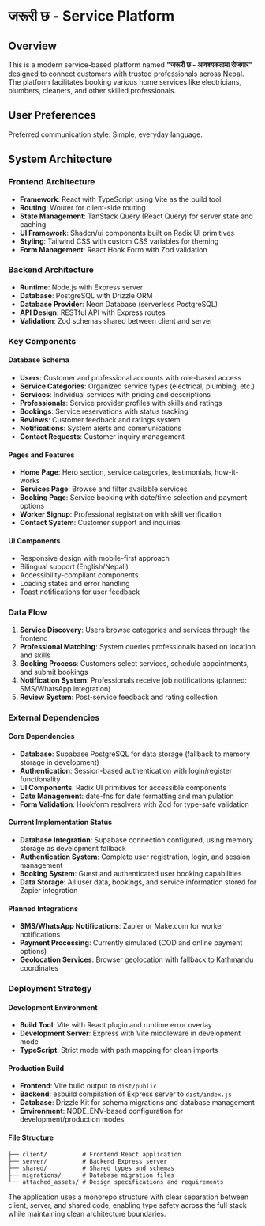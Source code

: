 # जरूरी छ - Service Platform

## Overview

This is a modern service-based platform named **"जरूरी छ - आवश्यकतामा रोजगार"** designed to connect customers with trusted professionals across Nepal. The platform facilitates booking various home services like electricians, plumbers, cleaners, and other skilled professionals.

## User Preferences

Preferred communication style: Simple, everyday language.

## System Architecture

### Frontend Architecture
- **Framework**: React with TypeScript using Vite as the build tool
- **Routing**: Wouter for client-side routing
- **State Management**: TanStack Query (React Query) for server state and caching
- **UI Framework**: Shadcn/ui components built on Radix UI primitives
- **Styling**: Tailwind CSS with custom CSS variables for theming
- **Form Management**: React Hook Form with Zod validation

### Backend Architecture
- **Runtime**: Node.js with Express server
- **Database**: PostgreSQL with Drizzle ORM
- **Database Provider**: Neon Database (serverless PostgreSQL)
- **API Design**: RESTful API with Express routes
- **Validation**: Zod schemas shared between client and server

### Key Components

#### Database Schema
- **Users**: Customer and professional accounts with role-based access
- **Service Categories**: Organized service types (electrical, plumbing, etc.)
- **Services**: Individual services with pricing and descriptions
- **Professionals**: Service provider profiles with skills and ratings
- **Bookings**: Service reservations with status tracking
- **Reviews**: Customer feedback and ratings system
- **Notifications**: System alerts and communications
- **Contact Requests**: Customer inquiry management

#### Pages and Features
- **Home Page**: Hero section, service categories, testimonials, how-it-works
- **Services Page**: Browse and filter available services
- **Booking Page**: Service booking with date/time selection and payment options
- **Worker Signup**: Professional registration with skill verification
- **Contact System**: Customer support and inquiries

#### UI Components
- Responsive design with mobile-first approach
- Bilingual support (English/Nepali)
- Accessibility-compliant components
- Loading states and error handling
- Toast notifications for user feedback

### Data Flow

1. **Service Discovery**: Users browse categories and services through the frontend
2. **Professional Matching**: System queries professionals based on location and skills
3. **Booking Process**: Customers select services, schedule appointments, and submit bookings
4. **Notification System**: Professionals receive job notifications (planned: SMS/WhatsApp integration)
5. **Review System**: Post-service feedback and rating collection

### External Dependencies

#### Core Dependencies
- **Database**: Supabase PostgreSQL for data storage (fallback to memory storage in development)
- **Authentication**: Session-based authentication with login/register functionality  
- **UI Components**: Radix UI primitives for accessible components
- **Date Management**: date-fns for date formatting and manipulation
- **Form Validation**: Hookform resolvers with Zod for type-safe validation

#### Current Implementation Status
- **Database Integration**: Supabase connection configured, using memory storage as development fallback
- **Authentication System**: Complete user registration, login, and session management
- **Booking System**: Guest and authenticated user booking capabilities
- **Data Storage**: All user data, bookings, and service information stored for Zapier integration

#### Planned Integrations
- **SMS/WhatsApp Notifications**: Zapier or Make.com for worker notifications
- **Payment Processing**: Currently simulated (COD and online payment options)
- **Geolocation Services**: Browser geolocation with fallback to Kathmandu coordinates

### Deployment Strategy

#### Development Environment
- **Build Tool**: Vite with React plugin and runtime error overlay
- **Development Server**: Express with Vite middleware in development mode
- **TypeScript**: Strict mode with path mapping for clean imports

#### Production Build
- **Frontend**: Vite build output to `dist/public`
- **Backend**: esbuild compilation of Express server to `dist/index.js`
- **Database**: Drizzle Kit for schema migrations and database management
- **Environment**: NODE_ENV-based configuration for development/production modes

#### File Structure
```
├── client/          # Frontend React application
├── server/          # Backend Express server
├── shared/          # Shared types and schemas
├── migrations/      # Database migration files
└── attached_assets/ # Design specifications and requirements
```

The application uses a monorepo structure with clear separation between client, server, and shared code, enabling type safety across the full stack while maintaining clean architecture boundaries.